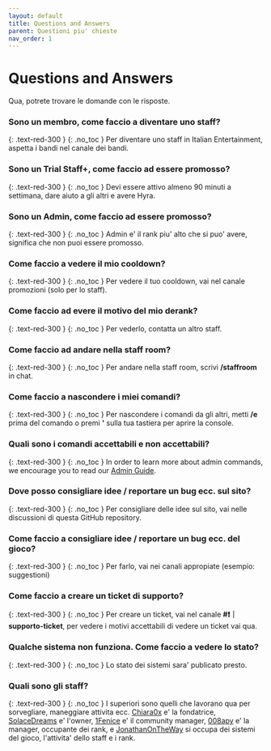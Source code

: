 ```yaml
---
layout: default
title: Questions and Answers
parent: Questioni piu' chieste
nav_order: 1
---
```


# Questions and Answers

Qua, potrete trovare le domande con le risposte.

### Sono un membro, come faccio a diventare uno staff?
{: .text-red-300 }
{: .no_toc }
Per diventare uno staff in Italian Entertainment, aspetta i bandi nel canale dei bandi.

### Sono un Trial Staff+, come faccio ad essere promosso?
{: .text-red-300 }
{: .no_toc }
Devi essere attivo almeno 90 minuti a settimana, dare aiuto a gli altri e avere Hyra.


### Sono un Admin, come faccio ad essere promosso?
{: .text-red-300 }
{: .no_toc }
Admin e' il rank piu' alto che si puo' avere, significa che non puoi essere promosso.

### Come faccio a vedere il mio cooldown?
{: .text-red-300 }
{: .no_toc }
Per vedere il tuo cooldown, vai nel canale promozioni (solo per lo staff).


### Come faccio ad evere il motivo del mio derank?
{: .text-red-300 }
{: .no_toc }
Per vederlo, contatta un altro staff.


### Come faccio ad andare nella staff room?
{: .text-red-300 }
{: .no_toc }
Per andare nella staff room, scrivi **/staffroom** in chat.

### Come faccio a nascondere i miei comandi?
{: .text-red-300 }
{: .no_toc }
Per nascondere i comandi da gli altri, metti **/e** prima del comando o premi **'** sulla tua tastiera per aprire la console.

### Quali sono i comandi accettabili e non accettabili?
{: .text-red-300 }
{: .no_toc }
In order to learn more about admin commands, we encourage you to read our [Admin Guide](https://support.bloxstreet.store/guides/admin-guide.html).


### Dove posso consigliare idee / reportare un bug ecc. sul sito?
{: .text-red-300 }
{: .no_toc }
Per consigliare delle idee sul sito, vai nelle discussioni di questa GitHub repository.

### Come faccio a consigliare idee / reportare un bug ecc. del gioco?
{: .text-red-300 }
{: .no_toc }
Per farlo, vai nei canali appropiate (esempio: suggestioni)

### Come faccio a creare un ticket di supporto?
{: .text-red-300 }
{: .no_toc }
Per creare un ticket, vai nel canale **#❗｜supporto-ticket**, per vedere i motivi accettabili di vedere un ticket vai qua.

### Qualche sistema non funziona. Come faccio a vedere lo stato?
{: .text-red-300 }
{: .no_toc }
Lo stato dei sistemi sara' publicato presto.


### Quali sono gli staff?  
{: .text-red-300 }
{: .no_toc }
I superiori sono quelli che lavorano qua per sorvegliare, maneggiare attivita ecc. [Chiara0x](https://www.roblox.com/users/1811562434/profile) e' la fondatrice, [SolaceDreams](https://www.roblox.com/users/1937756709/profile) e' l'owner, [1Fenice](https://www.roblox.com/users/10912269/profile) e' il community manager, [008apy](https://www.roblox.com/users/1398341828/profile) e' la manager, occupante dei rank, e [JonathanOnTheWay](https://www.roblox.com/users/3284442274/profile) si occupa dei sistemi del gioco, l'attivita' dello staff e i rank.



